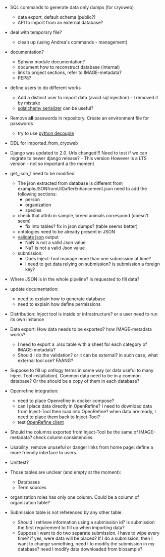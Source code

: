 
* SQL commands to generate data only dumps (for cryoweb)
  - data export, default schema (public?)
  - API to import from an external database?

* deal with temporary file?
  - clean up (using Andrea's commands - management)

* documentation?
  - Sphynx module documentation?
  - document how to reconstruct database (internal)
  - link to project sections, refer to IMAGE-metadata?
  - PEP8?

* define users to do different works
  - Add a distinct user to import data (avoid sql  injection) - I removed it by mistake
  - [sqlalchemy serializer](https://stackoverflow.com/questions/2786664/how-to-create-and-restore-a-backup-from-sqlalchemy)
    can be useful?

* Remove **all** passwords in repository. Create an environment file for passwords
  - try to use [python decouple](https://simpleisbetterthancomplex.com/2015/11/26/package-of-the-week-python-decouple.html)

* DDL for imported_from_cryoweb

* Django was updated to 2.0. Urls changed!!! Need to test if we can migrate to newer
  django release? - This version However is a LTS version - not so important a the moment

* get_json_1 need to be modified
  - The json extracted from database is different from exampleJSONfromUIDafterEnhancement.json
    need to add the following sections:
    * person
    * organization
    * species
  - check that attrib in sample, breed animals correspond (doesn't seem)
    * fix into tables? fix in json dumps? (table seems better)
  - ontologies need to be already present in JSON
  - [validate json](https://jsonlint.com/) output
    * NaN is not a valid Json value
    * NaT is not a valid Json value
  - submission:
    * Does Inject-Tool manage more than one submission at time?
    * I need to get data relying on submission? is submission a foreign key?

* Where JSON is in the whole pipeline? Is requested to fill data?

* update documentation:
  - need to explain how to generate database
  - need to explain how define permissions

* Distribution: Inject tool is inside or infrastructure? or a user need to run its
  own instance

* Data export: How data needs to be exported? how IMAGE-metadata works?
  - I need to export a .xlsx table with a sheet for each category of IMAGE-metadata?
  - Should I do the validation? or it can be external? in such case, what external tool
    use? FAANG?

* Suppose to fill up ontlogy terms in some way (or data useful to many Inject-Tool
  installation). Common data need to be in a common database? Or the should be a copy
  of them in each database?

* Openrefine integration:
  - need to place Openrefine in docker compose?
  - can I place data directly in OpenRefine? I need to download data from Inject-Tool
    then load into OpenRefine? when data are ready, I need to place them back to Inject-Tool?
  - test [OpenRefine client](https://github.com/OpenRefine/refine-client-py)

* Should the columns exported from Inject-Tool be the same of IMAGE-metadata? check
  column consistencies.

* Usability: remove unuseful or danger links from home page: define a more friendly
  interface to users.

* Unittest?

* Those tables are unclear (and empty at the moment):
  - Databases
  - Term sources

* organization roles has only one column. Could be a column of organization table?

* Submission table is not referenced by any other table.
  - Should I retrieve information using a submission id? Is submission the first
    requirement to fill up when importing data?
  - Suppose I want to do two separate submission. I have to wipe every time? if
    yes, were data will be placed? If I do a submission, then I want to change something,
    need I to modify the submission in my database? need I modify data downloaded
    from biosample?
